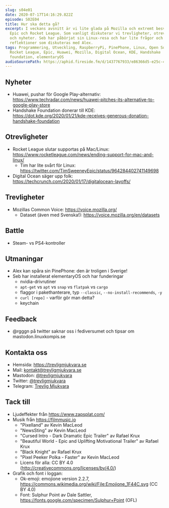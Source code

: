 ```yaml
---
slug: s04e01
date: 2020-07-17T14:16:29.822Z
episode: S02E04
title: Hur ska detta gå?
excerpt: I veckans avsnitt är vi lite glada på Mozilla och extremt besvikna på
  Epic och Rocket League. Som vanligt diskuterar vi trevligheter, otrevligheter
  och nyheter. Seb har påbörjat sin Linux-resa och har lite frågor och
  reflektioner som diskuteras med Alex.
tags: Programmering, Utveckling, RaspberryPi, PinePhone, Linux, Open Source,
  Rocket League, Epic, Huawei, Mozilla, Digital Ocean, KDE, Handshake
  foundation, elementaryOS
audioSourcePath: https://aphid.fireside.fm/d/1437767933/e86366d5-e25c-4aab-9a13-33b7144ac160/82347e17-ce37-48de-90e7-d356aab35897.mp3
---
```


## Nyheter

- Huawei, pushar för Google Play-alternativ: https://www.techradar.com/news/huawei-pitches-its-alternative-to-google-play-store
- Handshake Foundation donerar till KDE: https://dot.kde.org/2020/01/21/kde-receives-generous-donation-handshake-foundation

## Otrevligheter

- Rocket League slutar supportas på Mac/Linux: https://www.rocketleague.com/news/ending-support-for-mac-and-linux/
  - Tim har lite svårt för Linux: https://twitter.com/TimSweeneyEpic/status/964284402741149698
- Digital Ocean säger upp folk: https://techcrunch.com/2020/01/17/digitalocean-layoffs/

## Trevligheter

- Mozillas Common Voice: https://voice.mozilla.org/
  - Dataset (även med Svenska!): https://voice.mozilla.org/en/datasets

## Battle

- Steam- vs PS4-kontroller

## Utmaningar

- Alex kan spåra sin PinePhone: den är troligen i Sverige!
- Seb har installerat elementaryOS och har funderingar
  - nvidia-drivrutiner
  - `apt-get` vs `apt` vs `snap` vs `flatpak` vs `cargo`
  - flaggor i pakethanterare, typ `--classic`, `--no-install-recommends`, `-y`
  - `curl [repo]` - varför gör man detta?
  - keychain

## Feedback

- @rgggn på twitter saknar oss i fediversumet och tipsar om mastodon.linuxkompis.se

## Kontakta oss

- Hemsida: https://trevligmjukvara.se
- Mail: kontakt@trevligmjukvara.se
- Mastodon: [@trevligmjukvara](https://mastodon.linuxkompis.se/@trevligmjukvara)
- Twitter: [@trevligmjukvara](https://twitter.com/trevligmjukvara)
- Telegram: [Trevlig Mjukvara](https://t.me/trevligmjukvara)

## Tack till

- Ljudeffekter från https://www.zapsplat.com/
- Musik från https://filmmusic.io
  - "Pixelland" av Kevin MacLeod
  - "NewsSting" av Kevin MacLeod
  - "Cursed Intro - Dark Dramatic Epic Trailer" av Rafael Krux
  - "Beautiful World - Epic and Uplifting Motivational Trailer" av Rafael Krux
  - "Black Knight" av Rafael Krux
  - "Pixel Peeker Polka - Faster" av Kevin MacLeod
  - Licens för alla: CC BY 4.0 (http://creativecommons.org/licenses/by/4.0/)
- Grafik och font i loggan:
  - Ok-emoji: emojione version 2.2.7, https://commons.wikimedia.org/wiki/File:Emojione_1F44C.svg (CC BY 4.0)
  - Font: Sulphur Point av Dale Sattler, https://fonts.google.com/specimen/Sulphur+Point (OFL)